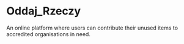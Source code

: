 # Oddaj_Rzeczy
An online platform where users can contribute their unused items to accredited organisations in need.
